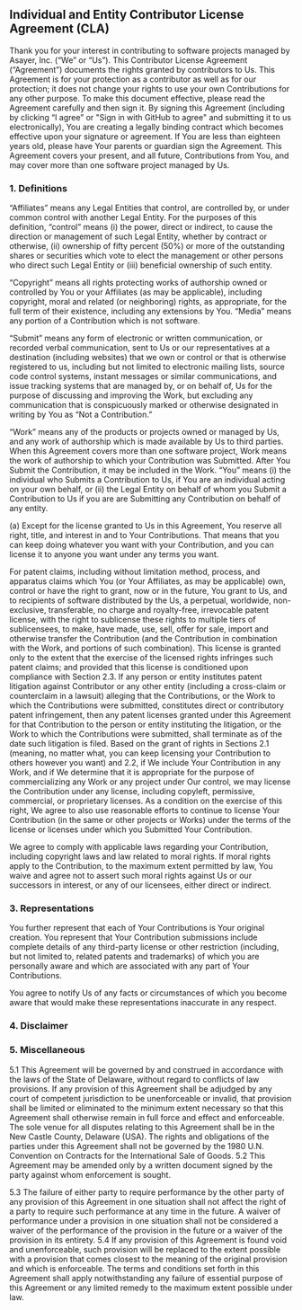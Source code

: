 ## Individual and Entity Contributor License Agreement (CLA)

Thank you for your interest in contributing to software projects managed by Asayer, Inc. (“We” or “Us”). This Contributor License Agreement (“Agreement”) documents the rights granted by contributors to Us. This Agreement is for your protection as a contributor as well as for our protection; it does not change your rights to use your own Contributions for any other purpose. To make this document effective, please read the Agreement carefully and then sign it. By signing this Agreement (including by clicking “I agree” or "Sign in with GitHub to agree" and submitting it to us electronically), You are creating a legally binding contract which becomes effective upon your signature or agreement. If You are less than eighteen years old, please have Your parents or guardian sign the Agreement. This Agreement covers your present, and all future, Contributions from You, and may cover more than one software project managed by Us.

### 1. Definitions

“Affiliates” means any Legal Entities that control, are controlled by, or under common control with another Legal Entity. For the purposes of this definition, “control” means (i) the power, direct or indirect, to cause the direction or management of such Legal Entity, whether by contract or otherwise, (ii) ownership of fifty percent (50%) or more of the outstanding shares or securities which vote to elect the management or other persons who direct such Legal Entity or (iii) beneficial ownership of such entity. 

“Copyright” means all rights protecting works of authorship owned or controlled by You or your Affiliates (as may be applicable), including copyright, moral and related (or neighboring) rights, as appropriate, for the full term of their existence, including any extensions by You.
“Media” means any portion of a Contribution which is not software. 

“Submit” means any form of electronic or written communication, or recorded verbal communication, sent to Us or our representatives at a destination (including websites) that we own or control or that is otherwise registered to us, including but not limited to electronic mailing lists, source code control systems, instant messages or similar communications, and issue tracking systems that are managed by, or on behalf of, Us for the purpose of discussing and improving the Work, but excluding any communication that is conspicuously marked or otherwise designated in writing by You as “Not a Contribution.”

“Work” means any of the products or projects owned or managed by Us, and any work of authorship which is made available by Us to third parties. When this Agreement covers more than one software project, Work means the work of authorship to which your Contribution was Submitted. After You Submit the Contribution, it may be included in the Work.
“You” means (i) the individual who Submits a Contribution to Us, if You are an individual acting on your own behalf, or (ii) the Legal Entity on behalf of whom you Submit a Contribution to Us if you are are Submitting any Contribution on behalf of any entity.


(a) Except for the license granted to Us in this Agreement, You reserve all right, title, and interest in and to Your Contributions. That means that you can keep doing whatever you want with your Contribution, and you can license it to anyone you want under any terms you want.



For patent claims, including without limitation method, process, and apparatus claims which You (or Your Affiliates, as may be applicable) own, control or have the right to grant, now or in the future, You grant to Us, and to recipients of software distributed by the Us, a perpetual, worldwide, non-exclusive, transferable, no charge and royalty-free, irrevocable patent license, with the right to sublicense these rights to multiple tiers of sublicensees, to make, have made, use, sell, offer for sale, import and otherwise transfer the Contribution (and the Contribution in combination with the Work, and portions of such combination). This license is granted only to the extent that the exercise of the licensed rights infringes such patent claims; and provided that this license is conditioned upon compliance with Section 2.3. If any person or entity institutes patent litigation against Contributor or any other entity (including a cross-claim or counterclaim in a lawsuit) alleging that the Contributions, or the Work to which the Contributions were submitted, constitutes direct or contributory patent infringement, then any patent licenses granted under this Agreement for that Contribution to the person or entity instituting the litigation, or the Work to which the Contributions were submitted, shall terminate as of the date such litigation is filed.
Based on the grant of rights in Sections 2.1 (meaning, no matter what, you can keep licensing your Contribution to others however you want) and 2.2, if We include Your Contribution in any Work, and if We determine that it is appropriate for the purpose of commercializing any Work or any project under Our control, we may license the Contribution under any license, including copyleft, permissive, commercial, or proprietary licenses. As a condition on the exercise of this right, We agree to also use reasonable efforts to continue to license Your Contribution (in the same or other projects or Works) under the terms of the license or licenses under which you Submitted Your Contribution.


We agree to comply with applicable laws regarding your Contribution, including copyright laws and law related to moral rights. If moral rights apply to the Contribution, to the maximum extent permitted by law, You waive and agree not to assert such moral rights against Us or our successors in interest, or any of our licensees, either direct or indirect.




### 3. Representations
You further represent that each of Your Contributions is Your original creation. You represent that Your Contribution submissions include complete details of any third-party license or other restriction (including, but not limited to, related patents and trademarks) of which you are personally aware and which are associated with any part of Your Contributions.

You agree to notify Us of any facts or circumstances of which you become aware that would make these representations inaccurate in any respect.

### 4. Disclaimer


### 5. Miscellaneous
5.1 This Agreement will be governed by and construed in accordance with the laws of the State of Delaware, without regard to conflicts of law provisions. If any provision of this Agreement shall be adjudged by any court of competent jurisdiction to be unenforceable or invalid, that provision shall be limited or eliminated to the minimum extent necessary so that this Agreement shall otherwise remain in full force and effect and enforceable. The sole venue for all disputes relating to this Agreement shall be in the New Castle County, Delaware (USA). The rights and obligations of the parties under this Agreement shall not be governed by the 1980 U.N. Convention on Contracts for the International Sale of Goods.
5.2 This Agreement may be amended only by a written document signed by the party against whom enforcement is sought.

5.3 The failure of either party to require performance by the other party of any provision of this Agreement in one situation shall not affect the right of a party to require such performance at any time in the future. A waiver of performance under a provision in one situation shall not be considered a waiver of the performance of the provision in the future or a waiver of the provision in its entirety.
5.4 If any provision of this Agreement is found void and unenforceable, such provision will be replaced to the extent possible with a provision that comes closest to the meaning of the original provision and which is enforceable. The terms and conditions set forth in this Agreement shall apply notwithstanding any failure of essential purpose of this Agreement or any limited remedy to the maximum extent possible under law.

